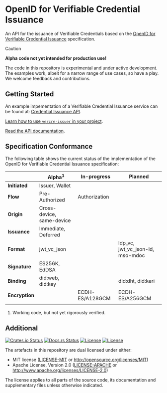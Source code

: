 # OpenID for Verifiable Credential Issuance

An API for the issuance of Verifiable Credentials based on the [OpenID for Verifiable Credential Issuance] specification.

> [!CAUTION]
>
> **Alpha code not yet intended for production use!**
>
> The code in this repository is experimental and under active development. The examples work, albeit for a narrow range of use cases, so have a play. We welcome feedback and contributions.

## Getting Started

An example impementation of a Verifiable Credential Issuance service can be found at: [Credential Issuance API](./examples/issuance).

[Learn how to use `vercre-issuer` in your project](https://vercre.io/issuance).

[Read the API documentation](https://docs.rs/vercre-issuer).

## Specification Conformance

The following table shows the current status of the implementation of the OpenID for 
Verifiable Credential Issuance specification:

|                | Alpha<sup>1</sup>         | In-progress     | Planned                          |
| -------------- | ------------------------- | --------------- | -------------------------------- |
| **Initiated**  | Issuer, Wallet            |                 |                                  |
| **Flow**       | Pre-Authorized            | Authorization   |                                  |
| **Origin**     | Cross-device, same-device |                 |                                  |
| **Issuance**   | Immediate, Deferred       |                 |                                  |
| **Format**     | jwt_vc_json               |                 | ldp_vc, jwt_vc_json-ld, mso-mdoc |
| **Signature**  | ES256K, EdDSA             |                 |                                  |
| **Binding**    | did:web, did:key          |                 | did:dht, did:keri                |
| **Encryption** |                           | ECDH-ES/A128GCM | ECDH-ES/A256GCM                  |
|                |                           |                 |                                  |

1. Working code, but not yet rigorously verified.

## Additional

[![Crates.io Status](https://img.shields.io/crates/v/vercre-vci.svg)](https://crates.io/crates/vercre-vci)
[![Docs.rs Status](https://docs.rs/vercre-vci/badge.svg)](https://docs.rs/vercre-vci/)
[![License](https://img.shields.io/badge/license-MIT-blue.svg)](./LICENSE-MIT)
[![License](https://img.shields.io/badge/license-Apache-blue.svg)](./LICENSE-APACHE)

<!-- The [changelog][CHANGES] is used to record a summary of changes between releases. A more granular
record of changes can be found in the commit history. -->

The artefacts in this repository are dual licensed under either:

- MIT license ([LICENSE-MIT] or <http://opensource.org/licenses/MIT>)
- Apache License, Version 2.0 ([LICENSE-APACHE] or <http://www.apache.org/licenses/LICENSE-2.0>)

The license applies to all parts of the source code, its documentation and supplementary files
unless otherwise indicated.

[OpenID for Verifiable Credential Issuance]: <https://openid.net/specs/openid-4-verifiable-credential-issuance-1_0.html>
[LICENSE-MIT]: LICENSE-MIT
[LICENSE-APACHE]: LICENSE-APACHE
<!-- [CHANGES]: CHANGELOG.md -->
